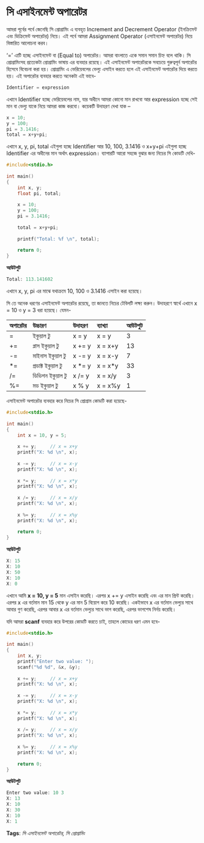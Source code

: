 # সি এসাইনমেন্ট অপারেটর

আমরা পূর্বের পর্বে জেনেছি সি প্রোগ্রামিং এ ব্যবহৃত Increment and Decrement Operator \(ইনক্রিমেন্ট এবং ডিক্রিমেন্ট অপারেটর\) নিয়ে। এই পর্বে আমরা Assignment Operator \(এসাইনমেন্ট অপারেটর\) নিয়ে বিস্তারিত আলোচনা করব।

‘=’ এাটি হচ্ছে এসাইনমেন্ট বা \(Equal to\) অপারেটর। আমরা বাংলাতে একে সমান সমান চিহ্ন বলে থাকি। সি প্রোগ্রামিংসহ প্রত্যেকটা প্রোগ্রামিং ভাষায় এর ব্যবহার রয়েছে। এই এসাইনমেন্ট অপারেটরকে সবচেয়ে গুরুত্বপূর্ন অপারেটর হিসেবে বিবেচনা করা হয়। প্রোগ্রামিং এ ভেরিয়েবলের ভেল্যু এসাইন করতে হলে এই এসাইনমেন্ট অপারেটর দিয়ে করতে হয়। এই অপারেটর ব্যবহার করতে অনেকটা এই ভাবে-

```c
Identifier = expression
```

এখানে Identifier হচ্ছে ভেরিয়েবলের নাম, যার অধীনে আমরা কোনো মান রাখবো আর expression হচ্ছে সেই মান বা ভেল্যু যাকে নিয়ে আমরা কাজ করবো। কয়েকটি উদাহরণ দেখা যাক –

```c
x = 10;
y = 100;
pi = 3.1416;
total = x+y+pi;
```

এখানে x, y, pi, total এইগুলা হচ্ছে Identifier আর 10, 100, 3.1416 ও x+y+pi এইগুলা হচ্ছে Identifier এর অধীনের মান অর্থাৎ expression। ব্যাপারটি আরো সহজে বুঝার জন্য নিচের সি কোডটি দেখি-

```c
#include<stdio.h>
 
int main()
{
    int x, y;
    float pi, total;
 
    x = 10;
    y = 100;
    pi = 3.1416;
 
    total = x+y+pi;
 
    printf("Total: %f \n", total);
 
    return 0;
}
```

**আউটপুট**

```c
Total: 113.141602
```

এখানে x, y, pi এর মাঝে যথাক্রমে 10, 100 ও 3.1416 এসাইন করা হয়েছে।

সি তে অনেক ধরণের এসাইনমেন্ট অপারেটর রয়েছে, তা জানতে নিচের টেবিলটি লক্ষ্য করুন। উদাহরণে স্বার্থে এখানে x = 10 ও y = 3 ধরা হয়েছে। যেমন-

| **অপারেটর** | **উচ্চারণ** | **উদাহরণ** | **ব্যাখ্যা** | **আউটপুট** |
| :--- | :--- | :--- | :--- | :--- |
| = | ইকুয়াল টু | x = y | x = y | 3 |
| += | প্লাস ইকুয়াল টু | x += y | x = x+y | 13 |
| -= | মাইনাস ইকুয়াল টু | x -= y | x = x-y | 7 |
| \*= | প্রডাক্ট ইকুয়াল টু | x \*= y | x = x\*y | 33 |
| /= | ডিভিশন ইকুয়াল টু | x /= y | x = x/y | 3 |
| %= | মড ইকুয়াল টু | x % y | x = x%y | 1 |

এসাইনমেন্ট অপারেটর ব্যবহার করে নিচের সি প্রোগ্রাম কোডটি করা হয়েছে-

```c
#include<stdio.h>
 
int main()
{
    int x = 10, y = 5;
 
    x += y;     // x = x+y
    printf("X: %d \n", x);
 
    x -= y;     // x = x-y
    printf("X: %d \n", x);
 
    x *= y;     // x = x*y
    printf("X: %d \n", x);
 
    x /= y;     // x = x/y
    printf("X: %d \n", x);
 
    x %= y;     // x = x%y
    printf("X: %d \n", x);
 
    return 0;
}
```

**আউটপুট**

```c
X: 15
X: 10
X: 50
X: 10
X: 0
```

এখানে আমি **x = 10, y = 5** মান এসাইন করেছি। এরপর x += y এসাইন করেছি এবং এর মান প্রিন্ট করেছি। এরপর x এর বর্তমান মান 15 থেকে y এর মান 5 বিয়োগ করে 10 করেছি। একইভাবে x এর বর্তমান ভেল্যুর সাথে আবার গুণ করেছি, এরপর আবার x এর বর্তমান ভেল্যুর সাথে ভাগ করেছি, এরপর ভাগশেষ নির্নয় করেছি।

যদি আমরা **scanf** ব্যবহার করে উপরের কোডটি করতে চাই, তাহলে কোডের ধরণ এমন হবে-

```c
#include<stdio.h>
 
int main()
{
    int x, y;
    printf("Enter two value: ");
    scanf("%d %d", &x, &y);
 
    x += y;     // x = x+y
    printf("X: %d \n", x);
 
    x -= y;     // x = x-y
    printf("X: %d \n", x);
 
    x *= y;     // x = x*y
    printf("X: %d \n", x);
 
    x /= y;     // x = x/y
    printf("X: %d \n", x);
 
    x %= y;     // x = x%y
    printf("X: %d \n", x);
 
    return 0;
}
```

**আউটপুট**

```c
Enter two value: 10 3
X: 13
X: 10
X: 30
X: 10
X: 1
```

**Tags**: _সি এসাইনমেন্ট অপারেটর, সি প্রোগ্রামিং_

